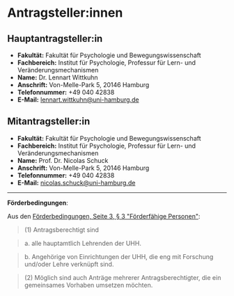 # Antragsteller:innen

## Hauptantragsteller:in

- **Fakultät:** Fakultät für Psychologie und Bewegungswissenschaft
- **Fachbereich:** Institut für Psychologie, Professur für Lern- und Veränderungsmechanismen
- **Name:** Dr. Lennart Wittkuhn
- **Anschrift:** Von-Melle-Park 5, 20146 Hamburg
- **Telefonnummer:** +49 040 42838
- **E-Mail:** [lennart.wittkuhn@uni-hamburg.de](mailto:lennart.wittkuhn@uni-hamburg.de)

## Mitantragsteller:in

- **Fakultät:** Fakultät für Psychologie und Bewegungswissenschaft
- **Fachbereich:** Institut für Psychologie, Professur für Lern- und Veränderungsmechanismen
- **Name:** Prof. Dr. Nicolas Schuck
- **Anschrift:** Von-Melle-Park 5, 20146 Hamburg
- **Telefonnummer:** +49 040 42838
- **E-Mail:** [nicolas.schuck@uni-hamburg.de](mailto:nicolas.schuck@uni-hamburg.de)

---

**Förderbedingungen**:

Aus den [Förderbedingungen, Seite 3, § 3 "Förderfähige Personen"](https://www.isa.uni-hamburg.de/ddlitlab/data-literacy-lehrlabor/projektfoerderung/ausschreibung-dle-lehrlabor-23.pdf):

> (1) Antragsberechtigt sind

> a. alle hauptamtlich Lehrenden der UHH.

> b. Angehörige von Einrichtungen der UHH, die eng mit Forschung und/oder Lehre verknüpft sind.

> (2) Möglich sind auch Anträge mehrerer Antragsberechtigter, die ein gemeinsames Vorhaben umsetzen möchten.